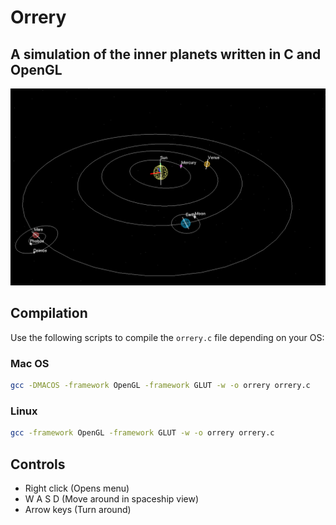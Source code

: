 # Orrery
## A simulation of the inner planets written in C and OpenGL

![The spaceship view from the simulation](https://github.com/seanjparker/orrery-solar-system/blob/master/solar-system.png?raw=true)

## Compilation
Use the following scripts to compile the `orrery.c` file depending on your OS:

### Mac OS
```bash
gcc -DMACOS -framework OpenGL -framework GLUT -w -o orrery orrery.c
```

### Linux
```bash
gcc -framework OpenGL -framework GLUT -w -o orrery orrery.c
```

## Controls

* Right click (Opens menu)
* W A S D (Move around in spaceship view)
* Arrow keys (Turn around)



